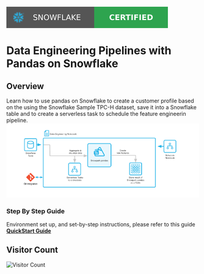 ![](bar.svg)

# Data Engineering Pipelines with Pandas on Snowflake

## Overview
Learn how to use pandas on Snowflake to create a customer profile based on the using the Snowflake Sample TPC-H dataset, save it into a Snowflake table and to create a serverless task to schedule the feature engineerin pipeline.
![](overview.png)
### Step By Step Guide
Environment set up, and set-by-step instructions, please refer to this guide [**QuickStart Guide**](https://quickstarts.snowflake.com/guide/data_engineering_pipelines_with_snowpark_pandas/index.html#0)


## Visitor Count
![Visitor Count](https://hits.seeyoufarm.com/api/count/incr/badge.svg?url=https://github.com/YourUsername/YourRepoName&count_bg=%2379C83D&title_bg=%23555555&icon=&icon_color=%23E7E7E7&title=Visitors&edge_flat=false)
